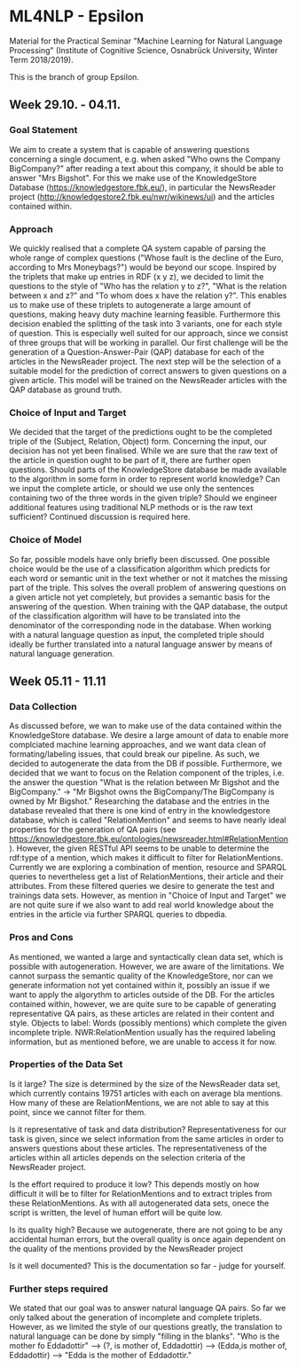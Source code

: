 # ML4NLP - Epsilon
Material for the Practical Seminar "Machine Learning for Natural Language Processing" (Institute of Cognitive Science, Osnabrück University, Winter Term 2018/2019).

This is the branch of group Epsilon.

## Week 29.10. - 04.11.

### Goal Statement
We aim to create a system that is capable of answering questions concerning a single document, e.g. when asked "Who owns the Company BigCompany?" after reading a text about this company, it should be able to answer "Mrs Bigshot". For this we make use of the  KnowledgeStore Database (https://knowledgestore.fbk.eu/), in particular the NewsReader project (http://knowledgestore2.fbk.eu/nwr/wikinews/ui) and the articles contained within.

### Approach
We quickly realised that a complete QA system capable of parsing the whole range of complex questions ("Whose fault is the decline of the Euro, according to Mrs Moneybags?") would be beyond our scope. Inspired by the triplets that make up entries in RDF (x y z), we decided to limit the questions to the style of "Who has the relation y to z?", "What is the relation between x and z?" and "To whom does x have the relation y?".
This enables us to make use of these triplets to autogenerate a large amount of questions, making heavy duty machine learning feasible. 
Furthermore this decision enabled the splitting of the task into 3 variants, one for each style of question. This is especially well suited for our approach, since we consist of three groups that will be working in parallel. 
Our first challenge will be the generation of a Question-Answer-Pair (QAP) database for each of the articles in the NewsReader project. The next step will be the selection of a suitable model for the prediction of correct answers to given questions on a given article. This model will be trained on the NewsReader articles with the QAP database as ground truth.

### Choice of Input and Target
We decided that the target of the predictions ought to be the completed triple of the (Subject, Relation, Object) form. 
Concerning the input, our decision has not yet been finalised. While we are sure that the raw text of the article in question ought to be part of it, there are further open questions. Should parts of the KnowledgeStore database be made available to the algorithm in some form in order to represent world knowledge? Can we input the complete article, or should we use only the sentences containing two of the three words in the given triple? Should we engineer additional features using traditional NLP methods or is the raw text sufficient? Continued discussion is required here.  

### Choice of Model
So far, possible models have only briefly been discussed. One possible choice would be the use of a classification algorithm which predicts for each word or semantic unit in the text whether or not it matches the missing part of the triple. This solves the overall problem of answering questions on a given article not yet completely, but provides a semantic basis for the answering of the question. When training with the QAP database, the output of the classification algorithm will have to be translated into the denominator of the corresponding node in the database. When working with a natural language question as input, the completed triple should ideally be further translated into a natural language answer by means of natural language generation.

## Week 05.11 - 11.11

### Data Collection 
As discussed before, we wan to make use of the data contained within the KnowledgeStore database. We desire a large amount of data to enable more complciated machine learning approaches, and we want data clean of formating/labeling issues, that could break our pipeline. As such, we decided to autogenerate the data from the DB if possible. Furthermore, we decided that we want to focus on the Relation component of the triples, i.e. the answer the question "What is the relation between Mr Bigshot and the BigCompany." -> "Mr Bigshot owns the BigCompany/The BigCompany is owned by Mr Bigshot."
Researching the database and the entries in the database revealed that there is one kind of entry in the knowledgestore database, which is called "RelationMention" and seems to have nearly ideal properties for the generation of QA pairs (see https://knowledgestore.fbk.eu/ontologies/newsreader.html#RelationMention). However, the given RESTful API seems to be unable to determine the rdf:type of a mention, which makes it difficult to filter for RelationMentions. Currently we are exploring a combination of mention, resource and SPARQL queries to nevertheless get a list of RelationMentions, their article and their attributes.
From these filtered queries we desire to generate the test and trainings data sets. However, as mention in "Choice of Input and Target" we are not quite sure if we also want to add real world knowledge about the entries in the article via further SPARQL queries to dbpedia. 
 
###  Pros and Cons
As mentioned, we wanted a large and syntactically clean data set, which is possible with autogeneration. However, we are aware of the limitations. We cannot surpass the semantic quality of the KnowledgeStore, nor can we generate information not yet contained within it, possibly an issue if we want to apply the algorythm to articles outside of the DB. For the articles contained within, however, we are quite sure to be capable of generating representative QA pairs, as these articles are related in their content and style. 
Objects to label: Words (possibly mentions) which complete the given incomplete triple. NWR:RelationMention usually has the required labeling information, but as mentioned before, we are unable to access it for now.

### Properties of the Data Set

Is it large?
The size is determined by the size of the NewsReader data set, which currently contains 19751 articles with each on average bla mentions. How many of these are RelationMentions, we are not able to say at this point, since we cannot filter for them. 

Is it representative of task and data distribution?
Representativeness for our task is given, since we select information from the same articles in order to answers questions about these articles. The representativeness of the articles within all articles depends on the selection criteria of the NewsReader project.

Is the effort required to produce it low?
This depends mostly on how difficult it will be to filter for RelationMentions and to extract triples from these RelationMentions. As with all autogenerated data sets, onece the script is written, the level of human effort will be quite low.

Is its quality high?
Because we autogenerate, there are not going to be any accidental human errors, but the overall quality is once again dependent on the quality of the mentions provided by the NewsReader project

Is it well documented?
This is the documentation so far - judge for yourself.

### Further steps required 
We stated that our goal was to answer natural language QA pairs. So far we only talked about the generation of incomplete and complete triplets. However, as we limited the style of our questions greatly, the translation to natural language can be done by simply "filling in the blanks". "Who is the mother fo Eddadottir" --> (?, is mother of, Eddadottir) --> (Edda,is mother of, Eddadottir) --> "Edda is the mother of Eddadottir." 
